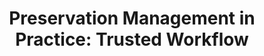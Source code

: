 ---
abstract: null
creators:
- Li Chunwang
- Wu Zhenxin
- Zhang Xiaolin
date: null
document_url: https://services.phaidra.univie.ac.at/api/object/o:294525/download
grand_parent: iPRES
institutions: []
keywords:
- beijing
landing_page_url: https://phaidra.univie.ac.at/o:294525
language: eng
layout: publication
license: CC BY-SA 3.0 AT
notes_url: null
parent: iPRES 2007
publication_type: presentation
size: 331495
slides_url: null
source_name: iPRES
stream_url: null
title: 'Preservation Management in Practice: Trusted Workflow'
year: 2007
---